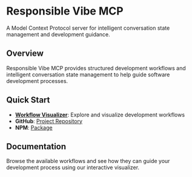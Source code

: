 # Responsible Vibe MCP

A Model Context Protocol server for intelligent conversation state management and development guidance.

## Overview

Responsible Vibe MCP provides structured development workflows and intelligent conversation state management to help guide software development processes.

## Quick Start

- **[Workflow Visualizer](/workflows)**: Explore and visualize development workflows
- **GitHub**: [Project Repository](https://github.com/mrsimpson/vibe-feature-mcp)
- **NPM**: [Package](https://www.npmjs.com/package/responsible-vibe-mcp)

## Documentation

Browse the available workflows and see how they can guide your development process using our interactive visualizer.
